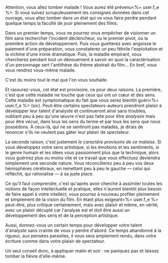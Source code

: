 <!-- Page: Une étape frustrante mais nécessaire -->


Attention, vous allez tomber malade ! Vous aurez été prévenu<%= user.f_e %>. Si vous suivez scrupuleusement les consignes données dans cet ouvrage, vous allez tomber dans un état qui va vous faire perdre pendant quelque temps la faculté de jouir pleinement des films.

Dans un premier temps, vous ne pourrez vous empêcher de visionner un film sans rechercher l'incident déclencheur, ou le premier pivot, ou la première action de développement. Puis vous guetterez avec angoisse le paiement d'une préparation, vous constaterez un peu fébrile l'exploitation et la victime d'une ironie dramatique. Puis, la maladie empirant, vous chercherez pendant tout un dénouement à savoir en quoi la caractérisation d'un personnage sert l'antithèse du thème abstrait du film… En bref, vous vous rendrez vous-même malade.

C'est du moins tout le mal que l'on vous souhaite.

Et rassurez-vous, cet état est provisoire, ce pour deux raisons. La première, c'est que cette maladie ne touche que ceux qui ont un cœur et des sens. Cette maladie est symptomatique du fait que vous serez bientôt guéri<%= user.f_e %> (sic). Peut-être certains spectateurs-auteurs prendront plaisir à développer leur talent d'analyste et continueront ainsi sans troubles, oubliant peu à peu qu'une œuvre n'est pas faite pour être *analysée* mais pour être *vécue*, dans tous les sens du terme et par tous les sens que nous possédons. À ceux-là, qui ne se sentiront pas malades, je dirais de renoncer s'ils ne veulent pas gâter leur plaisir de spectateur.

La seconde raison, c'est justement *le caractère provisoire de ce malaise*. Si vous développez votre sens artistique, si les émotions et les sentiments, si le genre humain et les idées vous passionnent plus que la technique, alors vous guérirez plus ou moins vite et ce travail que vous effectuez deviendra simplement une seconde nature. Vous réconcilierez peu à peu vos deux hémisphères cérébraux, en remettant peu à peu le gauche — celui qui réfléchit, qui rationalise — à sa juste place.

Ce qu'il faut comprendre, c'est qu'après avoir cherché à assimiler toutes les notions de façon intellectuelle et pratique, elles n'auront bientôt plus besoin de faire appel à votre intellect, vous pourrez à nouveau profiter pleinement et simplement de la vision du film. En étant plus exigeant<%= user.f_e %> peut-être, plus critique certainement, mais avec plaisir et même, en vérité, avec un plaisir décuplé car l'analyse est et doit être aussi un développement des sens et de la perception artistique.

Aussi, donnez-vous un certain temps pour développer votre talent d'analyste sans crainte de vous y perdre d'abord. Ce temps abandonné à la rigueur, aux pensées parasites, il vous sera amplement rendu, dans votre écriture comme dans votre plaisir de spectateur.

Un seul conseil donc, à appliquer matin et soir : ne paniquez pas et laissez tomber la fièvre d'elle-même.